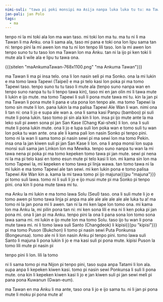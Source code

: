 ```yaml
---
nimi-suli: "tawa pi poki monsipi ma Asija nanpa luka luka tu tu: ma Tawan en ma Anku"
jan-pali: jan Polo
tags:
  - ma
---
```

tenpo ni la mi toki ala lon ma wan taso. mi toki lon ma tu. ma tu ni li ma Tawan li ma Anku. ona li sama ala, taso mi pana e toki ona lon lipu sama tan ni: tenpo pini la mi awen lon ma tu ni lon tenpo lili taso. lon la mi awen lon tenpo suno tu tu taso lon ma Tawan lon ma Anku. tan ni la ijo pi ken toki li mute ala li wile ala e lipu tu tawa ona.

{{{sitelen "maAnkumaTawan-768x1100.png" "ma Ankuma Tawan"}}}

ma Tawan li ma pi insa telo. ona li lon nasin seli pi ma Sonko. ona la mi lukin e ma tomo lawa Tapewi (Taipei) e ma pi telo kasi lon poka pi ma tomo Tapewi taso. tenpo suno tu tu taso li mute ala (tenpo suno nanpa wan en tenpo suno nanpa tu tu li tenpo tawa kin), taso mi en jan olin mi li tawa mute li lukin e ijo mute. ma tomo Tapewi li suli li pona mute tawa mi tu. kin la jan pi ma Tawan li pona mute li pana e uta pona lon tenpo ale. ma tomo Tapewi la tomo sin mute li lon. pana lukin la ma palisa Tapewi Ale Wan li wan. nimi ona li tan ni: ona li jo e supa ale wan a. ona li sama kasi Panpu (bamboo) pi suli mute li pona lukin. taso tomo pi sin ala kin li lon. insa pi ijo mute ante la ma leko suli pi awen sona pi jan San Kase (Chang Kai-shek) li lon. ona li suli mute li pona lukin mute. ona li jo e lupa suli lon poka wan e tomo suli tu wan lon poka tu wan ante. ona ale li kama pali lon nasin Sonko pi tenpo pini. tomo ni la wan li sama tomo pi nasin sewi pi ma sewi lon ma tomo Pekin. insa ona la jan kiwen suli pi jan San Kase li lon. ona li anpa monsi lon supa monsi suli sama jan Linkon lon ma Mewika. tenpo suno nanpa tu wan la mi tawa nena pi poka pi ma tomo kepeken tomo tawa pi jan mute. sewi pi nena ni la ma pi telo kasi en tomo esun mute pi telo kasi li lon. mi kama sin lon ma tomo Tapewi la, mi kepeken e tomo tawa pi linja wawa. tan tomo tawa ni la mi lukin e ma tomo Tapewi ale tan sewi. mi ken lukin pona e tomo palisa Tapewi Ale Wan kin a. kama la mi tawa tomo pi ijo majuna{{{pu "majuna"}}} pi tomo suli lawa. tomo ni li suli li jo e ijo musi mute pi ma Sonko pi tenpo pini. ona kin li pona mute tawa mi tu.

ma Anku la mi lukin e ma tomo lawa Solu (Seul) taso. ona li suli mute li jo e tomo awen pi tomo tawa linja pi anpa ma ale ale ale ale ale ale luka tu a! ma tomo ni la jan pona mi li awen. tan ni la mi ken lape lon tomo ona. mi kama lon ma Anku la, mi pilin pona tan ni: mi ken sona lili e ma ni li ken poka pi jan pona mi. ona li jan pi ma Anku. tenpo pini la ona li pana sona lon tomo sona lawa sama mi. mi lukin e ijo mute lon ma tomo Solu. taso ijo tu wan li pona mute tawa mi. ni li tomo lawa suli Santo (Changdeok) li kipisi{{{pu "kipisi"}}} pi ma tomo Puson (Bukchon) li tomo pi nasin sewi Puta Ponkunsa (Bongeunsa). tomo ale ni li lon nasin Anku pi tenpo pini. tomo lawa suli Santo li majuna li pona lukin li jo e ma kasi suli pi pona mute. kipisi Puson la tomo lili mute pi nasin pi

tenpo pini li lon. lili la tomo

ni li sama tomo pi ma Nijon pi tenpo pini, taso supa anpa Tatami li lon ala. supa anpa li kepeken kiwen kasi. tomo pi nasin sewi Ponkunsa li suli li pona mute. ona kin li kepeken kiwen kasi li jo e jan kiwen suli pi jan sewi meli pi pana pona Kuwanun (Gwan-eum).

ma Tawan en ma Anku li ma ante, taso ona li jo e ijo sama tu. ni li jan pi pona mute li moku pi pona mute a!
